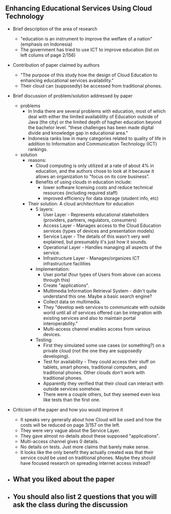 ## Enhancing Educational Services Using Cloud Technology

- Brief description of the area of research
	- "education is an instrument to improve the welfare of a nation" (emphasis on Indonesia)
	- The government has tried to use ICT to improve education (list on left colums of page 2/156)

- Contribution of paper claimed by authors
	- "The purpose of this study how the design of Cloud Education to enhancing educational services availability."
	- Their cloud can (supposedly) be accessed from traditional phones.

- Brief discussion of problem/solution addressed by paper
	- problems
		- In India there are several problems with education, most of which deal with either the limited availablility of Education outside of Java (the city) or the limited depth of hagher education beyond the bachelor level. "these challenges has been made digital divide and knowledge gap in educational area."
		- Indonesia ranks low in many categories related to quality of life in addition to Information and Communication Technology (ICT) rankings.
	- solution
		- reasons:
			- Cloud computing is only utilized at a rate of about 4% in education, and the authors chose to look at it because it allows an organization to "focus on its core business".
			- Benefits of using clouds in education include:
				- lower software licensing costs and reduce technical resources (including required staff)
				- improved efficiency for data storage (student info, etc)
		- Their solution: A cloud architechture for education
			- 5 layers:
				- User Layer - Represents educational stakeholders (providers, partners, regulators, consumers)
				- Access Layer - Manages access to the Cloud Education services (types of devices and presentation models)
				- Service Layer - The details of this wasn't very well explained, but presumably it's just how it sounds.
				- Operational Layer - Handles managing all aspects of the service.
				- Infrastructure Layer - Manages/organizes ICT infrastructure facilities
			- Implementation:
				- User portal (four types of Users from above can access through this)
				- Create "applications".
				- Multimedia Information Retrieval System - didn't quite understand this one. Maybe a basic search engine?
				- Collect data on multimedia.
				- They "develop web services to communicate with outside world until all of services offered can be integration with existing services and also to maintain portal interoperability."
				- Multi-access channel enables access from various devices.
			- Testing:
				- First they simulated some use cases (or something?) on a private
				cloud (not the one they are supposedly developing).
				- Test for availability - They could access their stuff on tablets, smart phones, traditional computers, and traditional phones. Other clouds don't work with traditional phones.
				- Apparently they verified that their cloud can interact with outside services somehow.
				- There were a couple others, but they seemed even less like tests than the first one.



- Criticism of the paper and how you would improve it
	- It speaks very generally about how Cloud will be used and how the costs will be reduced on page 3/157 on the left.
	- They were very vague about the Service Layer.
	- They gave almost no details about these supposed "applications".
	- Multi-access channel gives 0 details.
	- No details on tests. Just more claims that barely make sense.
	- It looks like the only benefit they actually created was that their service could be used on traditional phones. Maybe they should have focused research on spreading internet access instead?

- What you liked about the paper
	-

- You should also list 2 questions that you will ask the class during the discussion
	-